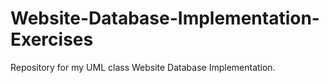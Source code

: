 # Website-Database-Implementation-Exercises
Repository for my UML class Website Database Implementation.
